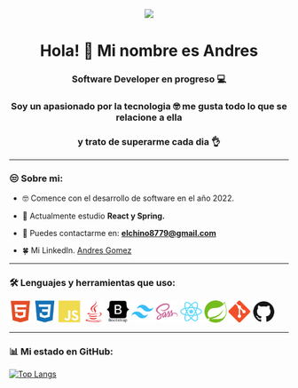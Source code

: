 <div id="header" align="center">
    <img src="https://media.giphy.com/media/3o6Mb9rUQ5v4ZnBbzO/giphy.gif" width="300"/>
    <h1 align="center">Hola! 👋 Mi nombre es Andres</h1>
    <h3 align="center">Software Developer en progreso 💻</h3>
    <h3 align="center">Soy un apasionado por la tecnologia 🤓 me gusta todo lo que se relacione a ella</h3>
    <h3 align="center">y trato de superarme cada dia 👌</h3>
</div>

---

### 😒 Sobre mi:

- 🤓 Comence con el desarrollo de software en el año 2022.

- 💾 Actualmente estudio **React y Spring.**

- 📨 Puedes contactarme en: **elchino8779@gmail.com**

- 🍀 Mi LinkedIn. [Andres Gomez](https://www.linkedin.com/in/andresgomez87)

---


<div align="left">
    <h3> 🛠️ Lenguajes y herramientas que uso:</h3>
    <div>
        <img src="https://raw.githubusercontent.com/devicons/devicon/1119b9f84c0290e0f0b38982099a2bd027a48bf1/icons/html5/html5-plain.svg" alt="HTML" width="40" height="40">
        <img src="https://raw.githubusercontent.com/devicons/devicon/1119b9f84c0290e0f0b38982099a2bd027a48bf1/icons/css3/css3-plain.svg" alt="CSS" width="40" height="40">
        <img src="https://raw.githubusercontent.com/devicons/devicon/1119b9f84c0290e0f0b38982099a2bd027a48bf1/icons/javascript/javascript-plain.svg" alt="JS" width="40" height="40">
        <img src="https://raw.githubusercontent.com/devicons/devicon/1119b9f84c0290e0f0b38982099a2bd027a48bf1/icons/java/java-plain.svg" alt="Java" width="40" height="40">
        <img src="https://raw.githubusercontent.com/devicons/devicon/1119b9f84c0290e0f0b38982099a2bd027a48bf1/icons/bootstrap/bootstrap-plain-wordmark.svg" alt="Bootstrap" width="40" height="40">
        <img src="https://raw.githubusercontent.com/devicons/devicon/1119b9f84c0290e0f0b38982099a2bd027a48bf1/icons/tailwindcss/tailwindcss-plain.svg" alt="Tailwind" width="40" height="40">
        <img src="https://raw.githubusercontent.com/devicons/devicon/1119b9f84c0290e0f0b38982099a2bd027a48bf1/icons/sass/sass-original.svg" alt="Sass" width="40" height="40">
        <img src="https://raw.githubusercontent.com/devicons/devicon/1119b9f84c0290e0f0b38982099a2bd027a48bf1/icons/react/react-original.svg" alt="React" width="40" height="40">
        <img src="https://raw.githubusercontent.com/devicons/devicon/1119b9f84c0290e0f0b38982099a2bd027a48bf1/icons/spring/spring-original.svg" alt="Spring" width="40" height="40">
        <img src="https://raw.githubusercontent.com/devicons/devicon/1119b9f84c0290e0f0b38982099a2bd027a48bf1/icons/git/git-plain.svg" alt="Git" width="40" height="40">
        <img src="https://raw.githubusercontent.com/devicons/devicon/1119b9f84c0290e0f0b38982099a2bd027a48bf1/icons/github/github-original.svg" alt="GitHub" width="40" height="40">
    </div>
</div>

---

### 📊 Mi estado en GitHub:

[![Top Langs](https://github-readme-stats.vercel.app/api/top-langs/?username=elchino8779&langs_count=8)](https://github.com/elchino8779/github-readme-stats)
